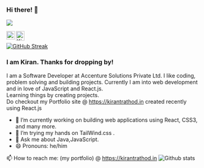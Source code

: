 ### Hi there! 👋 
![](https://komarev.com/ghpvc/?username=kirantrathod&color=blueviolet)

<a href="https://www.instagram.com/kiran_t_rathod/" rel="nofollow">
  <img align="left" alt="Kiran Rathod - Instagram" width="22px" src="https://cdn.jsdelivr.net/gh/dmhendricks/signature-social-icons/icons/round-flat-filled/50px/instagram.png"  data-canonical-src="https://cdn.jsdelivr.net/npm/simple-icons@v3/icons/instagram.svg" style="max-width:100%;">
</a>
<a href="https://www.linkedin.com/in/kirantrathod" rel="nofollow">
  <img align="left" alt="Kiran Rathod - LinkedIn" width="22px" src="https://cdn.jsdelivr.net/gh/dmhendricks/signature-social-icons/icons/round-flat-filled/50px/linkedin.png" data-canonical-src="https://cdn.jsdelivr.net/npm/simple-icons@v3/icons/linkedin.svg" width="25" height="25" style="max-width:100%;">
</a>
<br/>


[![GitHub Streak](https://github-readme-streak-stats.herokuapp.com/?user=kirantrathod)](https://git.io/streak-stats)<br/>
### I am Kiran. Thanks for dropping by!<br/> 
I am a Software Developer at Accenture Solutions Private Ltd. I like coding, problem solving and building projects. Currently I am into web development and in love of JavaScript and React.js. <br/>
Learning things by creating projects.<br/>
Do checkout my Portfolio site @ https://kirantrathod.in created recently using React.js
<!-- <br/>Listening to "Prateek Kuhad". Currently binge watching "The Office US". -->
<!--
**kirantrathod/kirantrathod** is a ✨ _special_ ✨ repository because its `README.md` (this file) appears on your GitHub profile.
Here are some ideas to get you started:
-->
- 🔭 I’m currently working on building web applications using React, CSS3, and many more.
- 👯 I’m trying my hands on TailWind.css .
- 💬 Ask me about Java,JavaScript.
- 😄 Pronouns: he/him
<!-- - ⚡ Fun fact: I love--> 
<!--- 🤔 I’m looking for help with ...-->
📫 How to reach me: (my portfolio) @ https://kirantrathod.in 
![Github stats](https://github-readme-stats.vercel.app/api?username=kirantrathod)
